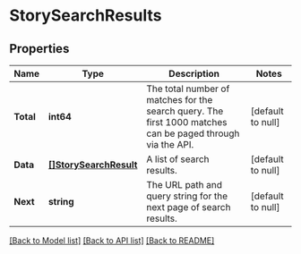# StorySearchResults

## Properties
Name | Type | Description | Notes
------------ | ------------- | ------------- | -------------
**Total** | **int64** | The total number of matches for the search query. The first 1000 matches can be paged through via the API. | [default to null]
**Data** | [**[]StorySearchResult**](StorySearchResult.md) | A list of search results. | [default to null]
**Next** | **string** | The URL path and query string for the next page of search results. | [default to null]

[[Back to Model list]](../README.md#documentation-for-models) [[Back to API list]](../README.md#documentation-for-api-endpoints) [[Back to README]](../README.md)

